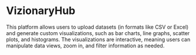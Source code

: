 # VizionaryHub
This platform allows users to upload datasets (in formats like CSV or Excel) and generate custom visualizations, such as bar charts, line graphs, scatter plots, and histograms. The visualizations are interactive, meaning users can manipulate data views, zoom in, and filter information as needed. 
